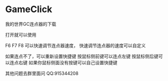 # GameClick
我的世界GC连点器的下载

打开就可以使用

F6 F7 F8 可以快速调节连点器速度，
快速调节连点器的速度可以自定义

如果连点不了，可以重新设置快捷键
按鼠标侧前键可以连点左键
按鼠标侧后键可以连点右键
如果你鼠标侧面没有按键可以自己设置快捷键

其他问题去群里面问 QQ:915344208

